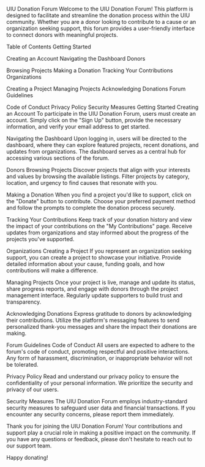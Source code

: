 UIU Donation Forum
Welcome to the UIU Donation Forum! This platform is designed to facilitate and streamline the donation process within the UIU community. Whether you are a donor looking to contribute to a cause or an organization seeking support, this forum provides a user-friendly interface to connect donors with meaningful projects.

Table of Contents
Getting Started

Creating an Account
Navigating the Dashboard
Donors

Browsing Projects
Making a Donation
Tracking Your Contributions
Organizations

Creating a Project
Managing Projects
Acknowledging Donations
Forum Guidelines

Code of Conduct
Privacy Policy
Security Measures
Getting Started
Creating an Account
To participate in the UIU Donation Forum, users must create an account. Simply click on the "Sign Up" button, provide the necessary information, and verify your email address to get started.

Navigating the Dashboard
Upon logging in, users will be directed to the dashboard, where they can explore featured projects, recent donations, and updates from organizations. The dashboard serves as a central hub for accessing various sections of the forum.

Donors
Browsing Projects
Discover projects that align with your interests and values by browsing the available listings. Filter projects by category, location, and urgency to find causes that resonate with you.

Making a Donation
When you find a project you'd like to support, click on the "Donate" button to contribute. Choose your preferred payment method and follow the prompts to complete the donation process securely.

Tracking Your Contributions
Keep track of your donation history and view the impact of your contributions on the "My Contributions" page. Receive updates from organizations and stay informed about the progress of the projects you've supported.

Organizations
Creating a Project
If you represent an organization seeking support, you can create a project to showcase your initiative. Provide detailed information about your cause, funding goals, and how contributions will make a difference.

Managing Projects
Once your project is live, manage and update its status, share progress reports, and engage with donors through the project management interface. Regularly update supporters to build trust and transparency.

Acknowledging Donations
Express gratitude to donors by acknowledging their contributions. Utilize the platform's messaging features to send personalized thank-you messages and share the impact their donations are making.

Forum Guidelines
Code of Conduct
All users are expected to adhere to the forum's code of conduct, promoting respectful and positive interactions. Any form of harassment, discrimination, or inappropriate behavior will not be tolerated.

Privacy Policy
Read and understand our privacy policy to ensure the confidentiality of your personal information. We prioritize the security and privacy of our users.

Security Measures
The UIU Donation Forum employs industry-standard security measures to safeguard user data and financial transactions. If you encounter any security concerns, please report them immediately.

Thank you for joining the UIU Donation Forum! Your contributions and support play a crucial role in making a positive impact on the community. If you have any questions or feedback, please don't hesitate to reach out to our support team.

Happy donating!

